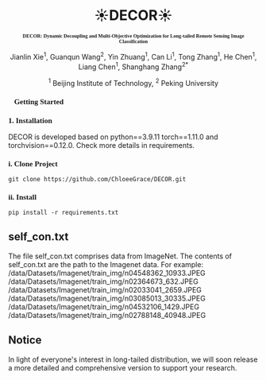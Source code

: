 <h1 align="center">☀️DECOR☀️</h1>

<h3 align="center" style="font-family: 'Times New Roman'; font-size: 10px;">
DECOR: Dynamic Decoupling and Multi-Objective Optimization for Long-tailed Remote Sensing Image Classification
</h3>

<p align="center">
Jianlin Xie<sup>1</sup>, Guanqun Wang<sup>2</sup>, Yin Zhuang<sup>1</sup>, Can Li<sup>1</sup>, Tong Zhang<sup>1</sup>, He Chen<sup>1</sup>, Liang Chen<sup>1</sup>, Shanghang Zhang<sup>2</sup><sup>*</sup>
</p>

<p align="center">
<sup>1</sup> Beijing Institute of Technology, <sup>2</sup> Peking University
</p>

<h2 style="font-family: 'Times New Roman'; font-size: 15px;">
🧾Getting Started
</h2>

<h3 style="font-family: 'Times New Roman'; font-size: 15px;">
1. Installation
</h3>

DECOR is developed based on python==3.9.11 torch==1.11.0 and torchvision==0.12.0. Check more details in requirements.

<h3 style="font-family: 'Times New Roman'; font-size: 15px;">
i. Clone Project
</h3>

```
git clone https://github.com/ChloeeGrace/DECOR.git
```

<h3 style="font-family: 'Times New Roman'; font-size: 15px;">
ii. Install
</h3>

```
pip install -r requirements.txt
```

## self_con.txt
The file self_con.txt comprises data from ImageNet. The contents of self_con.txt are the path to the Imagenet data.
For example:  
/data/Datasets/Imagenet/train_img/n04548362_10933.JPEG  
/data/Datasets/Imagenet/train_img/n02364673_632.JPEG  
/data/Datasets/Imagenet/train_img/n02033041_2659.JPEG  
/data/Datasets/Imagenet/train_img/n03085013_30335.JPEG  
/data/Datasets/Imagenet/train_img/n04532106_1429.JPEG  
/data/Datasets/Imagenet/train_img/n02788148_40948.JPEG  

## Notice
In light of everyone's interest in long-tailed distribution, we will soon release a more detailed and comprehensive version to support your research.
